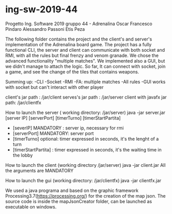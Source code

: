# ing-sw-2019-44
Progetto Ing. Software 2019 gruppo 44 - Adrenalina
Oscar Francesco Pindaro
Alessandro Passoni
Etis Peza

The following folder contains the project and the client's and server's implementation of the Adrenalina board game.
The project has a fully functional CLI, the server and client can communicate with both socket and RMI, with all the rules but final frenzy and venom granade.
We chose the advanced functionality "multiple matches".
We implemented also a GUI, but we didn't manage to attach the logic. So far, It can connect with socket, join a game, and see the change of the tiles that contains weapons.

Summing up:
-CLI
-Socket
-RMI
-FA: multiple matches
-All rules
-GUI works with socket but can't interact with other player


client's jar path : /jar/client
serves's jar path : /jar/server
client with javafx jar path: /jar/clientfx

How to launch the server ( working directory: /jar/server)
java -jar server.jar [server IP] [serverPort] [timerTurno] [timerStartPartita]
- [severIP] MANDATORY : server ip, necessary for rmi
- [serverPort] MANDATORY: server port
- [timerTurno] optional: timer expressed in seconds, it's the lenght of a turn
- [timerStartPartita] : timer expressed in seconds, it's the waiting time in the lobby

How to launch the client (working directory /jar/server)
java -jar client.jar <server Ip> <serverPort> <client IP>
All the arguments are MANDATORY

How to launch the gui (working directory: /jar/clientfx)
java -jar clientfx.jar <serverIP> <serverPort>

We used a java programa and based on the graphic framework Processing3.7(https://processing.org/) for the creation of the map json. The source code is inside the mapJsonCreator folder, can be launched as executable on windows.
